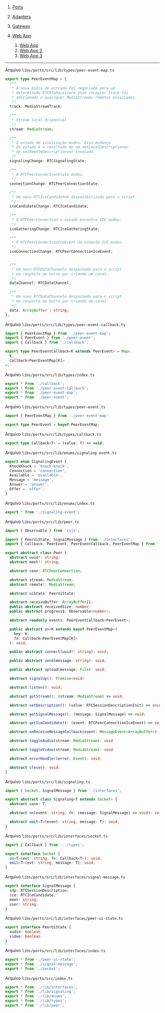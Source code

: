 1. [Ports](./PORTS.md)

1. [Adapters](./ADAPTERS.md)

1. [Gateway](./GATEWAY.md)

1. [Web App](./WEBAPP.md)
    1. [Web App](./WEBAPP.md)
    1. [Web App 2](./WEBAPP-2.md)
    1. [Web App 3](./WEBAPP-3.md)

---

Arquivo `libs/ports/src/lib/types/peer-event-map.ts`
```ts
export type PeerEventMap = {
  /**
   * A nova mídia de entrada foi negociada para um
   * determinado RTCRtpReceivere esse receptor track foi
   * adicionado a quaisquer MediaStreams remotos associados.
   */
  track: MediaStreamTrack;

  /**
   * Stream local disponível
   */
  stream: MediaStream;

  /**
   * O estado de sinalização mudou. Essa mudança
   * de estado é o resultado de um setLocalDescriptionou
   * de setRemoteDescriptionser invocado.
   */
  signalingChange: RTCSignalingState;

  /**
   * A RTCPeerConnectionState mudou.
   */
  connectionChange: RTCPeerConnectionState;

  /**
   * Um novo RTCIceCandidateé disponibilizado para o script.
   */
  iceCandidateChange: RTCIceCandidate;

  /**
   * O RTCPeerConnection's estado encontro ICE mudou.
   */
  iceGatheringChange: RTCIceGatheringState;

  /**
   * O RTCPeerConnectionIceEvent da conexão ICE mudou.
   */
  iceConnectionChange: RTCPeerConnectionIceEvent;


  /**
   * Um novo RTCDataChannelé despachado para o script
   * em resposta ao outro par criando um canal.
   */
  dataChannel: RTCDataChannel;

  /**
   * Um novo RTCDataChannelé despachado para o script
   * em resposta ao outro par criando um canal.
   */
  data: ArrayBuffer | string;
};
```
Arquivo `libs/ports/src/lib/types/peer-event-callback.ts`
```ts
import { PeerEventMap } from './peer-event-map';
import { PeerEvent } from './peer-event';
import { Callback } from './callback';

export type PeerEventCallback<K extends PeerEvent> = Map<
  K,
  Callback<PeerEventMap[K]>
>;
```
Arquivo `libs/ports/src/lib/types/index.ts`
```ts
export * from './callback';
export * from './peer-event-callback';
export * from './peer-event-map';
export * from './peer-event';
```
Arquivo `libs/ports/src/lib/types/peer-event.ts`
```ts
import { PeerEventMap } from './peer-event-map'

export type PeerEvent = keyof PeerEventMap;
```
Arquivo `libs/ports/src/lib/types/callback.ts`
```ts
export type Callback<T> = (value: T) => void;
```
Arquivo `libs/ports/src/lib/enums/signaling-event.ts`
```ts
export enum SignalingEvent {
  KnockKnock = 'knock-knock',
  Connection = 'connection',
  Available = 'available',
  Message = 'message',
  Answer = 'answer',
  Offer = 'offer',
}
```
Arquivo `libs/ports/src/lib/enums/index.ts`
```ts
export * from './signaling-event';
```
Arquivo `libs/ports/src/lib/peer.ts`
```ts
import { Observable } from 'rxjs';

import { PeerUiState, SignalMessage } from './interfaces';
import { Callback, PeerEvent, PeerEventCallback, PeerEventMap } from './types';

export abstract class Peer {
  abstract uuid?: string;
  abstract meet?: string;

  abstract conn: RTCPeerConnection;

  abstract stream: MediaStream;
  abstract remote?: MediaStream;

  abstract uiState: PeerUiState;

  abstract receiveBuffer: ArrayBuffer[];
  public abstract receivedSize: number;
  public abstract progress$: Observable<number>;

  abstract readonly events: PeerEventCallback<PeerEvent>;

  public abstract on<K extends keyof PeerEventMap>(
    key: K,
    fn: Callback<PeerEventMap[K]>
  ): void;

  public abstract connect(uuid?: string): void;

  public abstract send(message: string): void;

  public abstract upload(message: File): void;

  abstract signalUp(): Promise<void>

  abstract listen(): void;

  abstract gotStream(): (stream: MediaStream) => void;

  abstract setDescription(): (value: RTCSessionDescriptionInit) => void;

  abstract getSignalMessage(): (message: SignalMessage) => void;

  abstract getIceCandidate(): (event: RTCPeerConnectionIceEvent) => void;

  abstract onReceiveMessageCallback(event: MessageEvent<ArrayBuffer>): void;

  abstract toggleAudio(stream: MediaStream): void

  abstract toggleVideo(stream: MediaStream): void

  abstract errorHandler(error: Event): void;

  abstract close(): void;
}
```
Arquivo `libs/ports/src/lib/signaling.ts`
```ts
import { Socket, SignalMessage } from './interfaces';

export abstract class Signaling<T extends Socket> {
  abstract conn: T;

  abstract on(event: string, fn: (message: SignalMessage) => void): void;

  abstract emit<T>(event: string, message: T): void;
}
```
Arquivo `libs/ports/src/lib/interfaces/socket.ts`
```ts
import { Callback } from '../types';

export interface Socket {
  on<T>(evt: string, fn: Callback<T>): void;
  emit<T>(evt: string, message: T): void;
}
```
Arquivo `libs/ports/src/lib/interfaces/signal-message.ts`
```ts
export interface SignalMessage {
  sdp: RTCSessionDescription;
  ice: RTCIceCandidate;
  meet: string;
  user: string;
}
```
Arquivo `libs/ports/src/lib/interfaces/peer-ui-state.ts`
```ts
export interface PeerUiState {
  audio: boolean
  video: boolean
}
```
Arquivo `libs/ports/src/lib/interfaces/index.ts`
```ts
export * from './peer-ui-state';
export * from './signal-message';
export * from './socket';
```
Arquivo `libs/ports/src/index.ts`
```ts
export * from './lib/interfaces';
export * from './lib/signaling';
export * from './lib/enums';
export * from './lib/types';
export * from './lib/peer';
